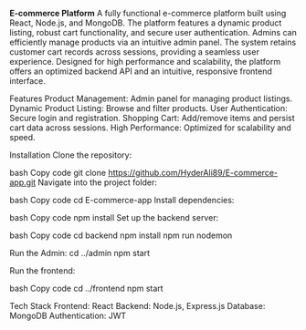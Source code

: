 **E-commerce Platform**
A fully functional e-commerce platform built using React, Node.js, and MongoDB. The platform features a dynamic product listing, robust cart functionality, and secure user authentication. Admins can efficiently manage products via an intuitive admin panel. The system retains customer cart records across sessions, providing a seamless user experience. Designed for high performance and scalability, the platform offers an optimized backend API and an intuitive, responsive frontend interface.

Features
Product Management: Admin panel for managing product listings.
Dynamic Product Listing: Browse and filter products.
User Authentication: Secure login and registration.
Shopping Cart: Add/remove items and persist cart data across sessions.
High Performance: Optimized for scalability and speed.

Installation
Clone the repository:

bash
Copy code
git clone https://github.com/HyderAli89/E-commerce-app.git
Navigate into the project folder:

bash
Copy code
cd E-commerce-app
Install dependencies:

bash
Copy code
npm install
Set up the backend server:

bash
Copy code
cd backend
npm install
npm run nodemon


Run the Admin:
cd ../admin
npm start


Run the frontend:

bash
Copy code
cd ../frontend
npm start



Tech Stack
Frontend: React
Backend: Node.js, Express.js
Database: MongoDB
Authentication: JWT

